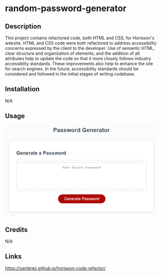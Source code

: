 # random-password-generator

## Description

This project contains refactored code, both HTML and CSS, for Horiseon's website. HTML and CSS code were both refactored to address accessibility concerns expressed by the client to the developer. Use of semantic HTML, clear structure and organization of elements, and the addition of alt attributes help to update the code so that it more closely follows industry accessiblity standards. These improvements also help to enhance the site for search engines. In the future, accessibility standards should be considered and followed in the initial stages of writing codebase.

## Installation

N/A

## Usage

![alt text](assets/screenshot.png)

## Credits

N/A

## Links

https://sambrez.github.io/horiseon-code-refactor/